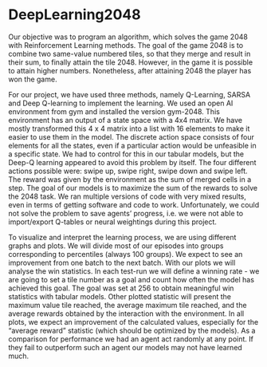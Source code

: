 # DeepLearning2048

Our objective was to program an algorithm, which solves the game 2048 with Reinforcement Learning methods. The goal of the game 2048 is to combine two same-value numbered tiles, so that they merge and result in their sum, to finally attain the tile 2048. However, in the game it is possible to attain higher numbers. Nonetheless, after attaining 2048 the player has won the game. 

For our project, we have used three methods, namely Q-Learning, SARSA and Deep Q-learning to implement the learning. We used an open AI environment from gym and installed the version gym-2048. This environment has an output of a state space with a 4x4 matrix. We have mostly transformed this 4 x 4 matrix into a list with 16 elements to make it easier to use them in the model. The discrete action space consists of four elements for all the states, even if a particular action would be unfeasible in a specific state. We had to control for this in our tabular models, but the Deep-Q learning appeared to avoid this problem by itself. The four different actions possible were: swipe up, swipe right, swipe down and swipe left. The reward was given by the environment as the sum of merged cells in a step. The goal of our models is to maximize the sum of the rewards to solve the 2048 task. We ran multiple versions of code with very mixed results, even in terms of getting software and code to work. Unfortunately, we could not solve the problem to save agents’ progress, i.e. we were not able to import/export Q-tables or neural weightings during this project.

To visualize and interpret the learning process, we are using different graphs and plots. We will divide most of our episodes into groups corresponding to percentiles (always 100 groups). We expect to see an improvement from one batch to the next batch. With our plots we will analyse the win statistics. In each test-run we will define a winning rate - we are going to set a tile number as a goal and count how often the model has achieved this goal. The goal was set at 256 to obtain meaningful win statistics with tabular models. Other plotted statistic will present the maximum value tile reached, the average maximum tile reached, and the average rewards obtained by the interaction with the environment. In all plots, we expect an improvement of the calculated values, especially for the “average reward” statistic (which should be optimized by the models). As a comparison for performance we had an agent act randomly at any point. If they fail to outperform such an agent our models may not have learned much.
